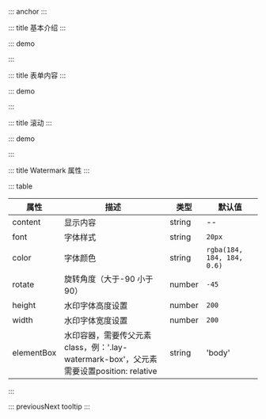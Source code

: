 ::: anchor
:::

::: title 基本介绍
:::

::: demo

<template>
	<div style="height: 300px; width: 100%; position: relative" class="lay-watermark">
		<lay-watermark content="layui-vue" font="20px Microsoft Yahei" element-box=".lay-watermark" rotate="90">
		</lay-watermark>
	</div>
</template>

<script>
 import { ref, reactive } from 'vue'
import { layer } from '@layui/layer-vue'
const value2 = ref(45)
const model = reactive({})

const submit = () => {
  layer.msg(`${JSON.stringify(model)}`, { time: 2000 });
};
</script>

:::

::: title 表单内容
:::

::: demo

<template>
	<div style="height: 300px; width: 100%; position: relative" class="lay-watermark-form">
			<lay-watermark content="layui-vue" font="20px Microsoft Yahei" element-box=".lay-watermark-form"></lay-watermark>
			<lay-form :model="model">
			<lay-form-item label="账户" prop="username">
				<lay-input v-model="model.username"></lay-input>
			</lay-form-item>
			<lay-form-item label="密码" prop="password">
				<lay-input v-model="model.password" type="text"></lay-input>
			</lay-form-item>
			<lay-form-item label="描述" prop="desc">
				<lay-input placeholder="请输入描述" v-model="model.describe"></lay-input>
			</lay-form-item>
			<lay-form-item style="text-align: center;">
				<lay-button type="primary" @click="submit">提交</lay-button>
				<lay-button type="default" @click="">重置</lay-button>
			</lay-form-item>
		</lay-form>
	</div>
</template>

<script>
 import { ref, reactive } from 'vue'
import { layer } from '@layui/layer-vue'

const model = reactive({})

const submit = () => {
  layer.msg(`${JSON.stringify(model)}`, { time: 2000 });
};
</script>

:::



::: title 滚动
:::

::: demo

<template>
<div style="position: relative" class="layui-scroll-test">
<lay-watermark content="Layui-scroll" font="20px Microsoft Yahei" element-box=".layui-scroll-test"></lay-watermark>
	<lay-scroll height="400px" style="background-color: #ffffff; position: relative" thumbColor="#000000">
		<lay-container>
		<lay-row>
			<lay-col span="24"><lay-panel
			v-for="(n, index) in total" :key="n" style="margin: 10px; padding: 10px; background-color: transparent">内容</lay-panel>
			</lay-col>  
			</lay-row>
		</lay-container>
	</lay-scroll>
</div>
</template>

<script lang="ts" setup>
import { ref } from 'vue'

const total = ref(50)

const changeTotal = () => {
  total.value = 2
}

const changeMaxTotal = () => {
  total.value = 50
}
</script>


:::


::: title Watermark 属性
:::

::: table

| 属性        | 描述     | 类型 | 默认值         |
| ----------- | -------- | ------- | -------------- |
| content     | 显示内容 | string | --             |
| font        | 字体样式 | string |`20px`|
| color       | 字体颜色 | string |`rgba(184, 184, 184, 0.6)`   |
| rotate      | 旋转角度（大于-90 小于90） | number |`-45`  |
| height      | 水印字体高度设置 | number | `200`   |
| width       | 水印字体宽度设置 | number | `200`   |
| elementBox  | 水印容器，需要传父元素class，例：'.lay-watermark-box'，父元素需要设置position: relative | string | 'body'   |

:::

::: previousNext tooltip
:::
